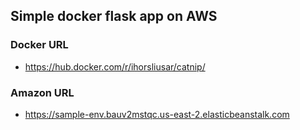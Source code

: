 ## Simple docker flask app on AWS

### Docker URL

* https://hub.docker.com/r/ihorsliusar/catnip/

### Amazon URL

* https://sample-env.bauv2mstqc.us-east-2.elasticbeanstalk.com
